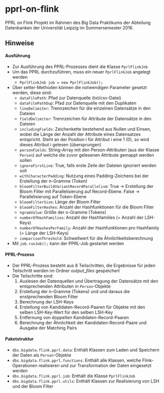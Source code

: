 # pprl-on-flink

PPRL on Flink Projekt im Rahmen des Big Data Praktikums der Abteilung Datenbanken der Universität Leipzig im Sommersemester 2016.

## Hinweise

#### Ausführung

- Zur Ausführung des PPRL-Prozesses dient die Klasse `PprlFlinkJob`
- Um das PPRL durchzuführen, muss ein neuer `PprlFlinkJob` angelegt werden
  - `PprlFlinkJob job = new PprlFlinkJob();` 
- Über setter-Methoden können die notwendigen Parameter gesetzt werden, diese sind:
  - `dataFilePath`: Pfad zur Datenquelle (txt/csv-Datei)
  - `dataFilePathDup`: Pfad zur Datenquelle mit den Duplikaten
  - `lineDelimiter`: Trennzeichen für die einzelnen Datensätze in den Dateien
  - `fieldDelimiter`: Trennzeichen für Attribute der Datensätze in den Dateien
  - `includingFields`: Zeichenkette bestehend aus Nullen und Einsen, wobei die Länge der Anzahl der Attribute eines Datensatzes entspricht. Steht an der Position i für Attribut i eine 1 (0), so wird dieses Attribut i gelesen (übersprungen)
  - `personFields`: String-Array mit den Person-Attributen (aus der Klasse `Person`) auf welche die zuvor gelesenen Attribute gemappt werden sollen
  - `ignoreFirstLine`: True, falls erste Zeile der Dateien ignoriert werden soll
  - `withCharacterPadding`: Nutzung eines Padding-Zeichens bei der Erstellung der n-Gramme (Token)
  - `bloomFilterBuildVariantRecordParallelism`: True -> Erstellung der Bloom Filter mit Parallelisierung auf Record-Ebene. False -> Parallelisierung auf Token-Ebene
  - `bloomFilterSize`: Länge der Bloom Filter
  - `bloomFilterHashes`: Anzahl der Hashfunktionen für die Bloom Filter
  - `ngramValue`: Größe der n-Gramme (Tokens)
  - `numberOfHashFamilies`: Anzahl der Hashfamilies (= Anzahl der LSH-Keys)
  - `numberOfHashesPerFamily`: Anzahl der Hashfunktionen pro Hashfamily (= Länge der LSH-Keys)
  - `comparisonThreshold`: Schwellwert für die Ähnlichkeitsberechnung
- Mit `job.runJob();` kann der PPRL-Job gestartet werden

#### PPRL-Prozess

- Der PPRL-Prozess besteht aus 6 Teilschritten, die Ergebnisse für jeden Teilschritt werden im Ordner *output_files* gespeichert
- Die Teilschritte sind:
  1. Auslesen der Datenquellen und Übertragung der Datensätze mit den entsprechenden Attributen in `Person`-Objekte
  2. Erstellung der n-Gramme (Tokens) und und daraus die enstprechenden Bloom Filter
  3. Berechnung der LSH-Keys
  4. Erstellung von Kandidaten-Record-Paaren für Objekte mit den selben LSH-Key-Wert für den selben LSH-Key
  5. Entfernung von doppelten Kandidaten-Record-Paaren
  6. Berechnung der Ähnlichkeit der Kandidaten-Record-Paare und Ausgabe der Matching Pairs

#### Paketstruktur

- `dbs.bigdata.flink.pprl.data`: Enthält Klassen zum Laden und Speichern der Daten als `Person`-Objekte
- `dbs.bigdata.flink.pprl.functions`: Enthält alle Klassen, welche Flink-Operationen realisieren und zur Transformation der Daten eingesetzt werden
- `dbs.bigdata.flink.pprl.job`: Enthält die Klasse `PprlFlinkJob`
- `dbs.bigdata.flink.pprl.utils`: Enthält Klassen zur Realisierung von LSH und der Bloom Filter
